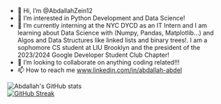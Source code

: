 

- 👋 Hi, I’m @AbdallahZein12
- 👀 I’m interested in Python Development and Data Science!
- 🌱 I’m currently interning at the NYC DYCD as an IT Intern and I am learning about Data Science with (Numpy, Pandas, Matplotlib...) and Algos and Data Structures like linked lists and binary trees!. I am a sophomore CS student at LIU Brooklyn and the president of the 2023/2024 Google Developer Student Club Chapter!
- 💞️ I’m looking to collaborate on anything coding related!!!
- 📫 How to reach me www.linkedin.com/in/abdallah-abdel


![Abdallah's GitHub stats](https://github-stats-alpha.vercel.app/api?username=AbdallahZein12)
<br />
[![GitHub Streak](https://streak-stats.demolab.com/?user=AbdallahZein12)](https://git.io/streak-stats)


<!---
AbdallahZein12/AbdallahZein12 is a ✨ special ✨ repository because its `README.md` (this file) appears on your GitHub profile.
You can click the Preview link to take a look at your changes..
--->
